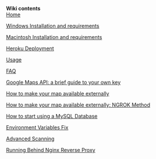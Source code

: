 **Wiki contents**<br/>
[Home](https://github.com/AHAAAAAAA/PokemonGo-Map/wiki)<br/>

[Windows Installation and requirements](https://github.com/AHAAAAAAA/PokemonGo-Map/wiki/Windows-Installation-and-requirements)<br/>

[Macintosh Installation and requirements](https://github.com/AHAAAAAAA/PokemonGo-Map/wiki/Macintosh-Installation-and-requirements)<br/>


[Heroku Deployment](https://github.com/AHAAAAAAA/PokemonGo-Map/wiki/Heroku-Deployment)<br/>

[Usage](https://github.com/AHAAAAAAA/PokemonGo-Map/wiki/Usage)<br/>

[FAQ](https://github.com/AHAAAAAAA/PokemonGo-Map/wiki/FAQ)<br/>

[Google Maps API: a brief guide to your own key](https://github.com/AHAAAAAAA/PokemonGo-Map/wiki/Google-Maps-API:-a-brief-guide-to-your-own-key)

[How to make your map available externally](https://github.com/AHAAAAAAA/PokemonGo-Map/wiki/How-to-make-your-map-available-externally)  

[How to make your map available externally: NGROK Method](https://github.com/AHAAAAAAA/PokemonGo-Map/wiki/How-to-make-your-map-available-externally:-NGROK-Method)  

[How to start using a MySQL Database](https://github.com/AHAAAAAAA/PokemonGo-Map/wiki/How-to-start-using-a-MySQL-Server)

[Environment Variables Fix](https://github.com/AHAAAAAAA/PokemonGo-Map/wiki/Environment-Variables-fix)

[Advanced Scanning](https://github.com/AHAAAAAAA/PokemonGo-Map/wiki/Advanced-Scanning)

[Running Behind Nginx Reverse Proxy](https://github.com/AHAAAAAAA/PokemonGo-Map/wiki/Running-Behind-a-nginx-Reverse-Proxy-on-Linux-with-Let's-Encrypt-SSL-Cert)